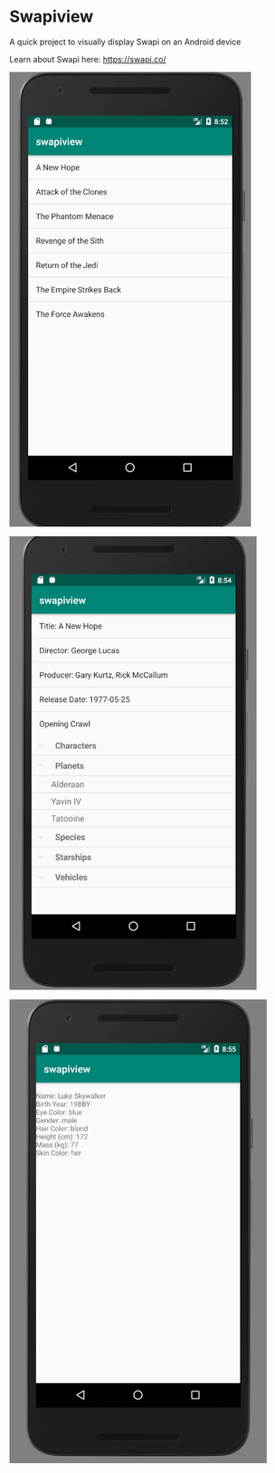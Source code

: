 # Swapiview
A quick project to visually display Swapi on an Android device

Learn about Swapi here: https://swapi.co/

![](images/home.png)

![](images/film.png)

![](images/details.png)
